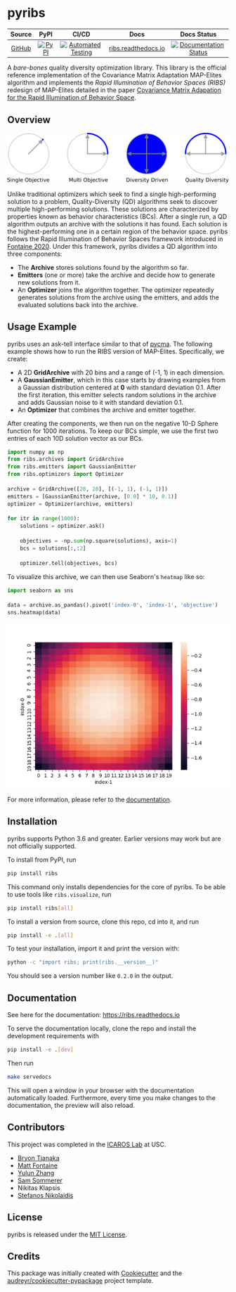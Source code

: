 # pyribs

|                     Source                     |                                                       PyPI                                                        |                                                                                                                  CI/CD                                                                                                                   |                        Docs                        |                                                                   Docs Status                                                                    |
| :--------------------------------------------: | :---------------------------------------------------------------------------------------------------------------: | :--------------------------------------------------------------------------------------------------------------------------------------------------------------------------------------------------------------------------------------: | :------------------------------------------------: | :----------------------------------------------------------------------------------------------------------------------------------------------: |
| [GitHub](https://github.com/icaros-usc/pyribs) | [![PyPI](https://img.shields.io/pypi/v/ribs.svg?style=flat-square&color=blue)](https://pypi.python.org/pypi/ribs) | [![Automated Testing](https://img.shields.io/endpoint.svg?url=https%3A%2F%2Factions-badge.atrox.dev%2Ficaros-usc%2Fpyribs%2Fbadge&style=flat-square)](https://github.com/icaros-usc/pyribs/actions?query=workflow%3A"Automated+Testing") | [ribs.readthedocs.io](https://ribs.readthedocs.io) | [![Documentation Status](https://readthedocs.org/projects/ribs/badge/?version=latest&style=flat-square)](https://readthedocs.org/projects/ribs/) |

A _bare-bones_ quality diversity optimization library. This library is the
official reference implementation of the Covariance Matrix Adaptation MAP-Elites
algorithm and implements the _Rapid Illumination of Behavior Spaces (RIBS)_
redesign of MAP-Elites detailed in the paper
[Covariance Matrix Adapation for the Rapid Illumination of Behavior Space](https://arxiv.org/abs/1912.02400).

## Overview

![Types of Optimization](readme_assets/optimization_types.png)

Unlike traditional optimizers which seek to find a single high-performing
solution to a problem, Quality-Diversity (QD) algorithms seek to discover
multiple high-performing solutions. These solutions are characterized by
properties known as behavior characteristics (BCs). After a single run, a QD
algorithm outputs an archive with the solutions it has found. Each solution is
the highest-performing one in a certain region of the behavior space. pyribs
follows the Rapid Illumination of Behavior Spaces framework introduced in
[Fontaine 2020](https://arxiv.org/abs/1912.02400). Under this framework, pyribs
divides a QD algorithm into three components:

- The **Archive** stores solutions found by the algorithm so far.
- **Emitters** (one or more) take the archive and decide how to generate new
  solutions from it.
- An **Optimizer** joins the algorithm together. The optimizer repeatedly
  generates solutions from the archive using the emitters, and adds the
  evaluated solutions back into the archive.

## Usage Example

pyribs uses an ask-tell interface similar to that of
[pycma](https://pypi.org/project/cma/). The following example shows how to run
the RIBS version of MAP-Elites. Specifically, we create:

- A 2D **GridArchive** with 20 bins and a range of (-1, 1) in each dimension.
- A **GaussianEmitter**, which in this case starts by drawing examples from a
  Gaussian distribution centered at **0** with standard deviation 0.1. After the
  first iteration, this emitter selects random solutions in the archive and adds
  Gaussian noise to it with standard deviation 0.1.
- An **Optimizer** that combines the archive and emitter together.

After creating the components, we then run on the negative 10-D Sphere function
for 1000 iterations. To keep our BCs simple, we use the first two entries of
each 10D solution vector as our BCs.

```python
import numpy as np
from ribs.archives import GridArchive
from ribs.emitters import GaussianEmitter
from ribs.optimizers import Optimizer

archive = GridArchive([20, 20], [(-1, 1), (-1, 1)])
emitters = [GaussianEmitter(archive, [0.0] * 10, 0.1)]
optimizer = Optimizer(archive, emitters)

for itr in range(1000):
    solutions = optimizer.ask()

    objectives = -np.sum(np.square(solutions), axis=1)
    bcs = solutions[:,:2]

    optimizer.tell(objectives, bcs)
```

To visualize this archive, we can then use Seaborn's `heatmap` like so:

```python
import seaborn as sns

data = archive.as_pandas().pivot('index-0', 'index-1', 'objective')
sns.heatmap(data)
```

![Sphere heatmap](readme_assets/sphere_heatmap.png)

For more information, please refer to the
[documentation](https://ribs.readthedocs.io/).

## Installation

pyribs supports Python 3.6 and greater. Earlier versions may work but are not
officially supported.

To install from PyPI, run

```bash
pip install ribs
```

This command only installs dependencies for the core of pyribs. To be able to
use tools like `ribs.visualize`, run

```bash
pip install ribs[all]
```

To install a version from source, clone this repo, cd into it, and run

```bash
pip install -e .[all]
```

To test your installation, import it and print the version with:

```bash
python -c "import ribs; print(ribs.__version__)"
```

You should see a version number like `0.2.0` in the output.

## Documentation

See here for the documentation: <https://ribs.readthedocs.io>

To serve the documentation locally, clone the repo and install the development
requirements with

```bash
pip install -e .[dev]
```

Then run

```bash
make servedocs
```

This will open a window in your browser with the documentation automatically
loaded. Furthermore, every time you make changes to the documentation, the
preview will also reload.

## Contributors

This project was completed in the [ICAROS Lab](http://icaros.usc.edu) at USC.

- [Bryon Tjanaka](https://btjanaka.net)
- [Matt Fontaine](https://github.com/tehqin)
- [Yulun Zhang](https://github.com/lunjohnzhang)
- [Sam Sommerer](https://github.com/sam-som-usc)
- Nikitas Klapsis
- [Stefanos Nikolaidis](https://stefanosnikolaidis.net)

## License

pyribs is released under the
[MIT License](https://github.com/icaros-usc/pyribs/blob/master/LICENSE).

## Credits

This package was initially created with
[Cookiecutter](https://github.com/audreyr/cookiecutter) and the
[audreyr/cookiecutter-pypackage](https://github.com/audreyr/cookiecutter-pypackage)
project template.
